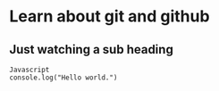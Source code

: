 # Learn about git and github

## Just watching a sub heading

```
Javascript
console.log("Hello world.")
```
